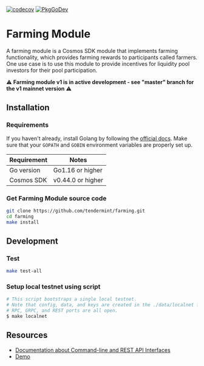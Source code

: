 [![codecov](https://codecov.io/gh/tendermint/farming/branch/master/graph/badge.svg)](https://codecov.io/gh/tendermint/farming?branch=master)
[![PkgGoDev](https://pkg.go.dev/badge/github.com/tendermint/farming)](https://pkg.go.dev/github.com/tendermint/farming)

# Farming Module

A farming module is a Cosmos SDK module that implements farming functionality, which provides farming rewards to participants called farmers. One use case is to use this module to provide incentives for liquidity pool investors for their pool participation. 

⚠ **Farming module v1 is in active development - see "master" branch for the v1 mainnet version** ⚠

## Installation
### Requirements

If you haven't already, install Golang by following the [official docs](https://golang.org/doc/install). Make sure that your `GOPATH` and `GOBIN` environment variables are properly set up.

Requirement | Notes
----------- | -----------------
Go version  | Go1.16 or higher
Cosmos SDK  | v0.44.0 or higher

### Get Farming Module source code

```bash
git clone https://github.com/tendermint/farming.git
cd farming
make install
```

## Development

### Test

```bash
make test-all
```

### Setup local testnet using script

```bash
# This script bootstraps a single local testnet.
# Note that config, data, and keys are created in the ./data/localnet folder and
# RPC, GRPC, and REST ports are all open.
$ make localnet
```

## Resources

- [Documentation about Command-line and REST API Interfaces](./docs/How-To)
- [Demo](./docs/Tutorials/demo)
